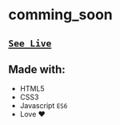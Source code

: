 # comming_soon
## [`See Live`](https://mohammedelgohary.github.io/comming_soon/)

## Made with:
  * HTML5
  * CSS3
  * Javascript `ES6`
  * Love ❤
